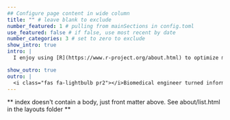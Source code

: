```yaml
---
## Configure page content in wide column
title: "" # leave blank to exclude
number_featured: 1 # pulling from mainSections in config.toml
use_featured: false # if false, use most recent by date
number_categories: 3 # set to zero to exclude
show_intro: true
intro: |
  I enjoy using [R](https://www.r-project.org/about.html) to optimize my research workflow and have noticed it making guest appearances elsewhere in my life. I'm certified as an [RStudio Tidyverse Instructor](https://education.rstudio.com/trainers/people/canelon+silvia/) and am passionate about R education for the public good. Keep up with my R tinkering in my [blog](post) and teaching in [talks](talk). **Thanks** for stopping by!

show_outro: true
outro: |
  <i class="fas fa-lightbulb pr2"></i>Biomedical engineer turned informaticist, curious about all intersections of data and society. Pronouns: she/her/ella.
---
```


** index doesn't contain a body, just front matter above.
See about/list.html in the layouts folder **
